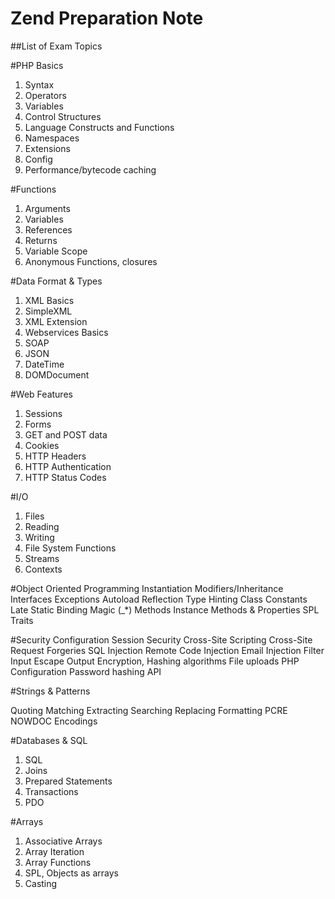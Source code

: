 # Zend Preparation Note



##List of Exam Topics

#PHP Basics
1. Syntax
2. Operators
3. Variables
4. Control Structures
5. Language Constructs and Functions
6. Namespaces 
7. Extensions
8. Config
9. Performance/bytecode caching

#Functions
1. Arguments
2. Variables
3. References
4. Returns
5. Variable Scope
6. Anonymous Functions, closures

#Data Format & Types
1. XML Basics
2. SimpleXML
3. XML Extension
4. Webservices Basics
5. SOAP
6. JSON 
7. DateTime 
8. DOMDocument

#Web Features
1. Sessions
2. Forms
3. GET and POST data
4. Cookies
5. HTTP Headers
6. HTTP Authentication
7. HTTP Status Codes 

#I/O
1. Files
2. Reading
3. Writing
4. File System Functions
5. Streams
6. Contexts

#Object Oriented Programming
Instantiation
Modifiers/Inheritance
Interfaces
Exceptions
Autoload
Reflection
Type Hinting
Class Constants
Late Static Binding
Magic (_*) Methods
Instance Methods & Properties
SPL
Traits 

#Security
Configuration
Session Security
Cross-Site Scripting
Cross-Site Request Forgeries
SQL Injection
Remote Code Injection
Email Injection
Filter Input
Escape Output
Encryption, Hashing algorithms
File uploads
PHP Configuration
Password hashing API 

#Strings & Patterns

Quoting
Matching
Extracting
Searching
Replacing
Formatting
PCRE
NOWDOC
Encodings

#Databases & SQL
1. SQL
2. Joins
3. Prepared Statements
4. Transactions
5. PDO

#Arrays
1. Associative Arrays
2. Array Iteration
3. Array Functions
4. SPL, Objects as arrays 
5. Casting